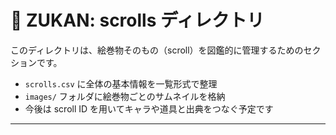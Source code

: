 # 📜 ZUKAN: scrolls ディレクトリ

このディレクトリは、絵巻物そのもの（scroll）を図鑑的に管理するためのセクションです。

- `scrolls.csv` に全体の基本情報を一覧形式で整理
- `images/` フォルダに絵巻物ごとのサムネイルを格納
- 今後は scroll ID を用いてキャラや道具と出典をつなぐ予定です

---
